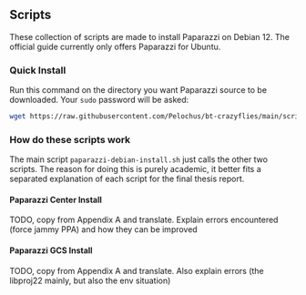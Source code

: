 ## Scripts

These collection of scripts are made to install Paparazzi on Debian 12.
The official guide currently only offers Paparazzi for Ubuntu.

### Quick Install
Run this command on the directory you want Paparazzi source to be downloaded.
Your ```sudo``` password will be asked:

```bash
wget https://raw.githubusercontent.com/Pelochus/bt-crazyflies/main/scripts/paparazzi-debian-install.sh && bash paparazzi-debian-install.sh
```

### How do these scripts work
The main script ```paparazzi-debian-install.sh``` just calls the other two scripts.
The reason for doing this is purely academic, it better fits a separated explanation of each script for the final thesis report.

#### Paparazzi Center Install
TODO, copy from Appendix A and translate. Explain errors encountered (force jammy PPA) and how they can be improved

#### Paparazzi GCS Install
TODO, copy from Appendix A and translate. Also explain errors (the libproj22 mainly, but also the env situation)
